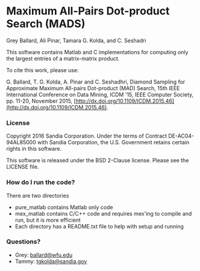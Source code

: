 # Maximum All-Pairs Dot-product Search (MADS) #

Grey Ballard, Ali Pinar, Tamara G. Kolda, and C. Seshadri

This software contains Matlab and C implementations for computing only the largest entries of a matrix-matrix product.

To cite this work, please use:

G. Ballard, T. G. Kolda, A. Pinar and C. Seshadhri, Diamond Sampling for Approximate Maximum All-pairs Dot-product (MAD) Search, 
15th IEEE International Conference on Data Mining, ICDM '15, IEEE Computer Society, pp. 11-20, November 2015, [http://dx.doi.org/10.1109/ICDM.2015.46](http://dx.doi.org/10.1109/ICDM.2015.46).

### License ###

Copyright 2016 Sandia Corporation. Under the terms of Contract DE-AC04-94AL85000 with Sandia Corporation, the U.S. Government retains certain rights in this software.

This software is released under the BSD 2-Clause license. Please see the LICENSE file.

### How do I run the code? ###

There are two directories
* pure_matlab contains Matlab only code
* mex_matlab contains C/C++ code and requires mex'ing to compile and run, but it is more efficient
* Each directory has a README.txt file to help with setup and running

### Questions? ###

* Grey: ballard@wfu.edu
* Tammy: tgkolda@sandia.gov